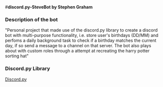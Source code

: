 #**discord.py-SteveBot by Stephen Graham**


### Description of the bot

"Personal project that made use of the discord.py library to create a discord bot with multi-purpose functionality, i.e. store user's birthdays (DD/MM) and perfoms a daily background task to check if a birthday matches the current day, if so send a message to a channel on that server. The bot also plays about with custom roles through a attempt at recreating the harry potter sorting hat"

### Discord.py Library

[Discord.py](https://discordpy.readthedocs.io/en/latest/)
